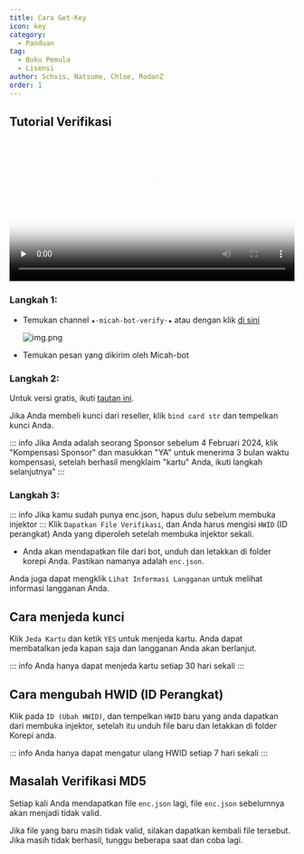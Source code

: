```yaml
---
title: Cara Get-Key
icon: key
category:
  - Panduan
tag:
  - Buku Pemula
  - Lisensi
author: Schvis, Natsume, Chloe, RodanZ
order: 1
---
```


## Tutorial Verifikasi

<video controls preload="none" width="100%" poster="https://nextcloud.atruicardona.xyz/s/dEnSM8gwYdDwbnD/preview"><source src="https://nextcloud.atruicardona.xyz/s/dEnSM8gwYdDwbnD/download" type="video/mp4"></video>

### Langkah 1:
- Temukan channel `★⋅micah-bot-verify⋅★` atau dengan klik [di sini](https://discord.com/channels/1069057220802781265/1203687333107335198)

  ![img.png](/assets/images/docs/202402/verify-1.png)
- Temukan pesan yang dikirim oleh Micah-bot
### Langkah 2:
Untuk versi gratis, ikuti [tautan ini](free.md).

Jika Anda membeli kunci dari reseller, klik `bind card str` dan tempelkan kunci Anda.

::: info Jika Anda adalah seorang Sponsor sebelum 4 Februari 2024, klik "Kompensasi Sponsor" dan masukkan "YA" untuk menerima 3 bulan waktu kompensasi, setelah berhasil mengklaim "kartu" Anda, ikuti langkah selanjutnya"
:::

### Langkah 3:
::: info Jika kamu sudah punya enc.json, hapus dulu sebelum membuka injektor
:::
Klik `Dapatkan File Verifikasi`, dan Anda harus mengisi `HWID` (ID perangkat) Anda yang diperoleh setelah membuka injektor sekali.
- Anda akan mendapatkan file dari bot, unduh dan letakkan di folder korepi Anda. Pastikan namanya adalah `enc.json`.


Anda juga dapat mengklik `Lihat Informasi Langganan` untuk melihat informasi langganan Anda.

## Cara menjeda kunci

Klik `Jeda Kartu` dan ketik `YES` untuk menjeda kartu. Anda dapat membatalkan jeda kapan saja dan langganan Anda akan berlanjut.

::: info Anda hanya dapat menjeda kartu setiap 30 hari sekali
:::

## Cara mengubah HWID (ID Perangkat)


Klik pada `ID (Ubah HWID)`, dan tempelkan `HWID` baru yang anda dapatkan dari membuka injektor, setelah itu unduh file baru dan letakkan di folder Korepi anda.

::: info Anda hanya dapat mengatur ulang HWID setiap 7 hari sekali 
:::

## Masalah Verifikasi MD5
Setiap kali Anda mendapatkan file `enc.json` lagi, file `enc.json` sebelumnya akan menjadi tidak valid.

Jika file yang baru masih tidak valid, silakan dapatkan kembali file tersebut. Jika masih tidak berhasil, tunggu beberapa saat dan coba lagi.